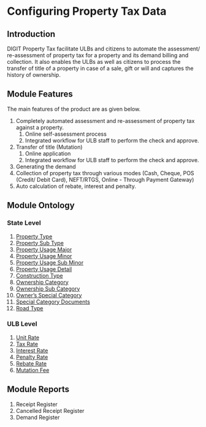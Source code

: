 # Configuring Property Tax Data



## Introduction <a id="Introduction"></a>

DIGIT Property Tax facilitate ULBs and citizens to automate the assessment/ re-assessment of property tax for a property and its demand billing and collection. It also enables the ULBs as well as citizens to process the transfer of title of a property in case of a sale, gift or will and captures the history of ownership.

## Module Features <a id="Module-Features"></a>

The main features of the product are as given below.

1. Completely automated assessment and re-assessment of property tax against a property.
   1. Online self-assessment process
   2. Integrated workflow for ULB staff to perform the check and approve.
2. Transfer of title \(Mutation\)
   1. Online application
   2. Integrated workflow for ULB staff to perform the check and approve.
3. Generating the demand
4. Collection of property tax through various modes \(Cash, Cheque, POS \(Credit/ Debit Card\), NEFT/RTGS, Online - Through Payment Gateway\)
5. Auto calculation of rebate, interest and penalty.

## Module Ontology <a id="Module-Ontology"></a>

### State Level <a id="State-Level"></a>

1. [Property Type](https://digit-discuss.atlassian.net/wiki/spaces/DO/pages/413991251/Property+Type)
2. [Property Sub Type](https://digit-discuss.atlassian.net/wiki/spaces/DO/pages/409207594/Property+Sub+Type)
3. [Property Usage Major](https://digit-discuss.atlassian.net/wiki/spaces/DO/pages/413958414/Usage+Category+Major)
4. [Property Usage Minor](https://digit-discuss.atlassian.net/wiki/spaces/DO/pages/408946253/Usage+Category+Minor)
5. [Property Usage Sub Minor](https://digit-discuss.atlassian.net/wiki/spaces/DO/pages/419823644/Usage+Category+Subminor)
6. [Property Usage Detail](https://digit-discuss.atlassian.net/wiki/spaces/DO/pages/419659811/Usage+Category+Detail)
7. [Construction Type](https://digit-discuss.atlassian.net/wiki/spaces/DO/pages/419692651/Construction+Type)
8. [Ownership Category](https://digit-discuss.atlassian.net/wiki/spaces/DO/pages/409207542/Ownership+Category)
9. [Ownership Sub Category](https://digit-discuss.atlassian.net/wiki/spaces/DO/pages/413860091/Ownership+Sub+Category)
10. [Owner’s Special Category](https://digit-discuss.atlassian.net/wiki/spaces/DO/pages/419856465/Owner+s+Special+Category)
11. [Special Category Documents](https://digit-discuss.atlassian.net/wiki/spaces/DO/pages/419987583/Special+Category+Documents)
12. [Road Type](https://digit-discuss.atlassian.net/wiki/spaces/DO/pages/408945912/Road+Type)

### ULB Level <a id="ULB-Level"></a>

1. [Unit Rate](https://digit-discuss.atlassian.net/wiki/spaces/DO/pages/419823729/Unit+Rates)
2. [Tax Rate](https://digit-discuss.atlassian.net/wiki/spaces/DO/pages/419823712/Tax+Rate)
3. [Interest Rate](https://digit-discuss.atlassian.net/wiki/spaces/DO/pages/419790962/Interest+Rate)
4. [Penalty Rate](https://digit-discuss.atlassian.net/wiki/spaces/DO/pages/419725466/Penalty+Rates)
5. [Rebate Rate](https://digit-discuss.atlassian.net/wiki/spaces/DO/pages/419823719/Rebate+Rates)
6. [Mutation Fee](https://digit-discuss.atlassian.net/wiki/spaces/DO/pages/618463267/Mutation+Fee)

## Module Reports <a id="Module-Reports"></a>

1. Receipt Register
2. Cancelled Receipt Register
3. Demand Register

